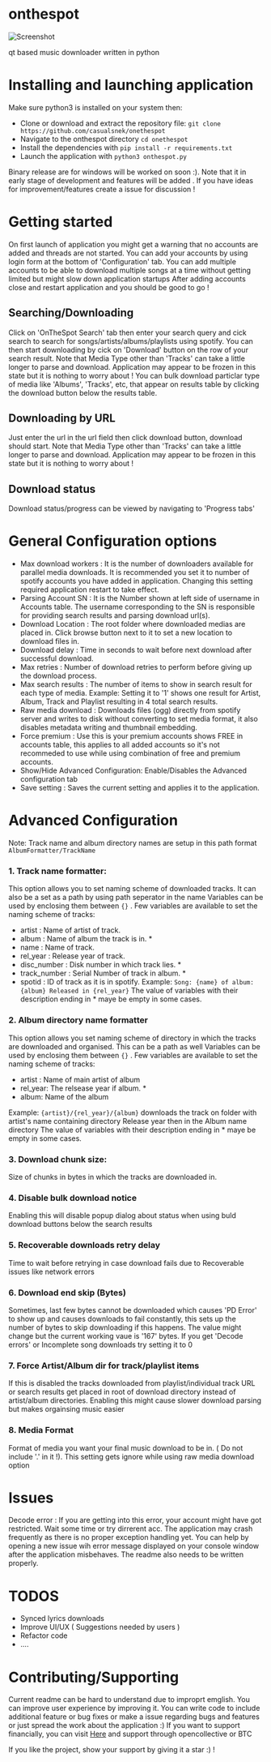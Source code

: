 # onthespot
![Screenshot](https://i.imgur.com/C4V94gy.png)

qt based music downloader written in python

# Installing and launching application
Make sure python3 is installed on your system then:
  - Clone or download and extract the repository file: ```git clone https://github.com/casualsnek/onethespot```
  - Navigate to the onthespot directory ```cd onethespot```
  - Install the dependencies with ```pip install -r requirements.txt```
  - Launch the application with ```python3 onthespot.py```


Binary release are for windows will be worked on soon :). Note that it in early stage of development and features will be added . If you have ideas for improvement/features create a issue for discussion !


# Getting started
On first launch of application you might get a warning that no accounts are added and threads are not started.
You can add your accounts by using login form at the bottom of 'Configuration' tab. You can add multiple accounts to be able to download multiple songs at a time without getting limited but might slow down application startups
After adding accounts close and restart application and you should be good to go !


## Searching/Downloading
Click on 'OnTheSpot Search' tab then enter your search query and cick search to search for songs/artists/albums/playlists using spotify.
You can then start downloading by cick on 'Download' button on the row of your search result.
Note that Media Type other than 'Tracks' can take a little longer to parse and download. Application may appear to be frozen in this state but it is nothing to worry about !
You can bulk download particlar type of media like 'Albums', 'Tracks', etc, that appear on results table by clicking the download button below the results table.


## Downloading by URL
Just enter the url in the url field then click download button, download should start.
Note that Media Type other than 'Tracks' can take a little longer to parse and download. Application may appear to be frozen in this state but it is nothing to worry about !


## Download status
Download status/progress can be viewed by navigating to 'Progress tabs'


# General Configuration options
 - Max download workers   : It is the number of downloaders available for parallel media downloads. It is recommended you set it to number of spotify accounts you have added in application. Changing this setting required application restart to take effect.
 - Parsing Account SN     : It is the Number shown at left side of username in Accounts table. The username corresponding to the SN is responsible for providing search results and parsing download url(s).
 - Download Location      : The root folder where downloaded medias are placed in. Click browse button next to it to set a new location to download files in.
 - Download delay         : Time in seconds to wait before next download after successful download.
 - Max retries            : Number of download retries to perform before giving up the download process.
 - Max search results     : The number of items to show in search result for each type of media. Example: Setting it to '1' shows one result for Artist, Album, Track and Playlist resulting in 4 total search results.
 - Raw media download     : Downloads files (ogg) directly from spotify server and writes to disk without converting to set media format, it also disables metadata writing and thumbnail embedding.
 - Force premium          : Use this is your premium accounts shows FREE in accounts table, this applies to all added accounts so it's not recommeded to use while using combination of free and premium accounts.
 - Show/Hide Advanced Configuration: Enable/Disables the Advanced configuration tab
 - Save setting           : Saves the current setting and applies it to the application.


# Advanced Configuration
Note: Track name and album directory names are setup in this path format  ```AlbumFormatter/TrackName```

### 1. Track name formatter:
This option allows you to set naming scheme of downloaded tracks. It can also be a set as a path by using path seperator in the name
Variables can be used by enclosing them between ```{}``` . Few variables are available to set the naming scheme of tracks:
  - artist : Name of artist of track.
  - album : Name of album the track is in. *
  - name : Name of track.
  - rel_year : Release year of track.
  - disc_number : Disk number in which track lies. *
  - track_number : Serial Number of track in album. *
  - spotid : ID of track as it is in spotify.
Example: ```Song: {name} of album: {album} Released in {rel_year}```
The value of variables with their description ending in * maye be empty in some cases.

### 2. Album directory name formatter
This option allows you set naming scheme of directory in which the tracks are downloaded and organised. This can be a path as well
Variables can be used by enclosing them between ```{}``` . Few variables are available to set the naming scheme of tracks:
 - artist : Name of main artist of album
 - rel_year: The relsease year if album. *
 - album: Name of the album

Example: ```{artist}/{rel_year}/{album}``` downloads the track on folder with artist's name containing directory Release year then in the Album name directory
The value of variables with their description ending in * maye be empty in some cases.

### 3. Download chunk size:
Size of chunks in bytes in which the tracks are downloaded in.

### 4. Disable bulk download notice
Enabling this will disable popup dialog about status when using buld download buttons below the search results

### 5. Recoverable downloads retry delay
Time to wait before retrying in case download fails due to Recoverable issues like network errors

### 6. Download end skip (Bytes)
Sometimes, last few bytes cannot be downloaded which causes 'PD Error' to show up and causes downloads to fail constantly, this sets up the number of bytes to skip downloading if this happens.
The value might change but the current working vaue is '167' bytes. If you get 'Decode errors' or Incomplete song downloads try setting it to 0

### 7. Force Artist/Album dir for track/playlist items
If this is disabled the tracks downloaded from playlist/individual track URL or search results get placed in root of download directory instead of artist/album directories.
Enabling this might cause slower download parsing but makes orgainsing music easier

### 8. Media Format
Format of media you want your final music download to be in. ( Do not include '.' in it !). This setting gets ignore while using raw media download option


# Issues
Decode error : If you are getting into this error, your account might have got restricted. Wait some time or try dirrerent acc.
The application may crash frequently as there is no proper exception handling yet. You can help by opening a new issue wih error message displayed on your console window after the application misbehaves.
The readme also needs to be written properly.

# TODOS
 - Synced lyrics downloads
 - Improve UI/UX ( Suggestions needed by users )
 - Refactor code
 - ....
 
# Contributing/Supporting
Current readme can be hard to understand due to improprt emglish. You can improve user experience by improving it.
You can write code to include additional feature or bug fixes or make a issue regarding bugs and features or just spread the work about the application :)
If you want to support financially, you can visit [Here](https://github.com/casualsnek/casualsnek) and support through opencollective or BTC

If you like the project, show your support by giving it a star :) !
